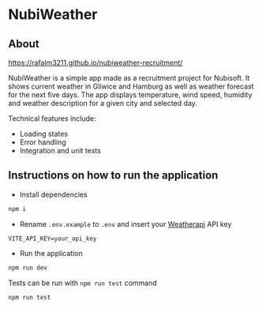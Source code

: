 # NubiWeather

## About

https://rafalm3211.github.io/nubiweather-recruitment/

NubiWeather is a simple app made as a recruitment project for Nubisoft. It shows current weather in Gliwice and Hamburg as well as weather forecast for the next five days.
The app displays temperature, wind speed, humidity and weather description for a given city and selected day.

Technical features include:

- Loading states
- Error handling
- Integration and unit tests

## Instructions on how to run the application

- Install dependencies

```bash
npm i
```

- Rename `.env.example` to `.env` and insert your [Weatherapi](https://www.weatherapi.com/) API key

```
VITE_API_KEY=your_api_key
```

- Run the application

```bash
npm run dev
```

Tests can be run with `npm run test` command

```bash
npm run test
```
